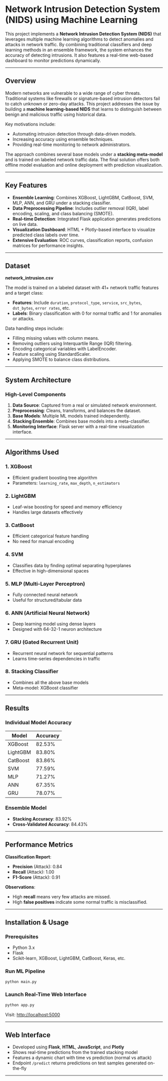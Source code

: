 # Network Intrusion Detection System (NIDS) using Machine Learning

This project implements a **Network Intrusion Detection System (NIDS)** that leverages multiple machine learning algorithms to detect anomalies and attacks in network traffic. By combining traditional classifiers and deep learning methods in an ensemble framework, the system enhances the accuracy of detecting intrusions. It also features a real-time web-based dashboard to monitor predictions dynamically.

---

## Overview

Modern networks are vulnerable to a wide range of cyber threats. Traditional systems like firewalls or signature-based intrusion detectors fail to catch unknown or zero-day attacks. This project addresses the issue by building a **machine learning-based NIDS** that learns to distinguish between benign and malicious traffic using historical data.

Key motivations include:

* Automating intrusion detection through data-driven models.
* Increasing accuracy using ensemble techniques.
* Providing real-time monitoring to network administrators.

The approach combines several base models under a **stacking meta-model** and is trained on labeled network traffic data. The final solution offers both offline model evaluation and online deployment with prediction visualization.

---

## Key Features

* **Ensemble Learning**: Combines XGBoost, LightGBM, CatBoost, SVM, MLP, ANN, and GRU under a stacking classifier.
* **Data Preprocessing Pipeline**: Includes outlier removal (IQR), label encoding, scaling, and class balancing (SMOTE).
* **Real-time Detection**: Integrated Flask application generates predictions on live data.
* **Visualization Dashboard**: HTML + Plotly-based interface to visualize predicted class labels over time.
* **Extensive Evaluation**: ROC curves, classification reports, confusion matrices for performance insights.

---

## Dataset

**network_intrusion.csv**

The model is trained on a labeled dataset with 41+ network traffic features and a target class:

* **Features**: Include `duration`, `protocol_type`, `service`, `src_bytes`, `dst_bytes`, `error rates`, etc.
* **Labels**: Binary classification with 0 for normal traffic and 1 for anomalies or attacks.

Data handling steps include:

* Filling missing values with column means.
* Removing outliers using Interquartile Range (IQR) filtering.
* Encoding categorical variables with LabelEncoder.
* Feature scaling using StandardScaler.
* Applying SMOTE to balance class distributions.

---

## System Architecture

### High-Level Components

1. **Data Source**: Captured from a real or simulated network environment.
2. **Preprocessing**: Cleans, transforms, and balances the dataset.
3. **Base Models**: Multiple ML models trained independently.
4. **Stacking Ensemble**: Combines base models into a meta-classifier.
5. **Monitoring Interface**: Flask server with a real-time visualization interface.

---

## Algorithms Used

### 1. **XGBoost**

* Efficient gradient boosting tree algorithm
* Parameters: `learning_rate`, `max_depth`, `n_estimators`

### 2. **LightGBM**

* Leaf-wise boosting for speed and memory efficiency
* Handles large datasets effectively

### 3. **CatBoost**

* Efficient categorical feature handling
* No need for manual encoding

### 4. **SVM**

* Classifies data by finding optimal separating hyperplanes
* Effective in high-dimensional spaces

### 5. **MLP (Multi-Layer Perceptron)**

* Fully connected neural network
* Useful for structured/tabular data

### 6. **ANN (Artificial Neural Network)**

* Deep learning model using dense layers
* Designed with 64-32-1 neuron architecture

### 7. **GRU (Gated Recurrent Unit)**

* Recurrent neural network for sequential patterns
* Learns time-series dependencies in traffic

### 8. **Stacking Classifier**

* Combines all the above base models
* Meta-model: XGBoost classifier

---

## Results

### Individual Model Accuracy

| Model    | Accuracy |
| -------- | -------- |
| XGBoost  | 82.53%   |
| LightGBM | 83.80%   |
| CatBoost | 83.86%   |
| SVM      | 77.59%   |
| MLP      | 71.27%   |
| ANN      | 67.35%   |
| GRU      | 78.07%   |

### Ensemble Model

* **Stacking Accuracy**: 83.92%
* **Cross-Validated Accuracy**: 84.43%

---

## Performance Metrics

**Classification Report**:

* **Precision** (Attack): 0.84
* **Recall** (Attack): 1.00
* **F1-Score** (Attack): 0.91

**Observations**:

* High **recall** means very few attacks are missed.
* High **false positives** indicate some normal traffic is misclassified.

---

## Installation & Usage

### Prerequisites

* Python 3.x
* Flask
* Scikit-learn, XGBoost, LightGBM, CatBoost, Keras, etc.

### Run ML Pipeline

```bash
python main.py
```

### Launch Real-Time Web Interface

```bash
python app.py
```

Visit: [http://localhost:5000](http://localhost:5000)

---

## Web Interface

* Developed using **Flask**, **HTML**, **JavaScript**, and **Plotly**
* Shows real-time predictions from the trained stacking model
* Features a dynamic chart with time vs prediction (normal vs attack)
* Endpoint `/predict` returns predictions on test samples generated on-the-fly

---
